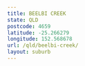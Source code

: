 ```yaml
---
title: BEELBI CREEK
state: QLD
postcode: 4659
latitude: -25.266279
longitude: 152.568678
url: /qld/beelbi-creek/
layout: suburb
---
```

